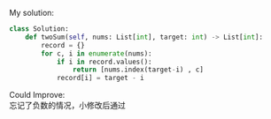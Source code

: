 
My solution:
```python
class Solution:
    def twoSum(self, nums: List[int], target: int) -> List[int]:
        record = {}
        for c, i in enumerate(nums):
            if i in record.values():
                return [nums.index(target-i) , c]
            record[i] = target - i
```


Could Improve:   
忘记了负数的情况，小修改后通过

